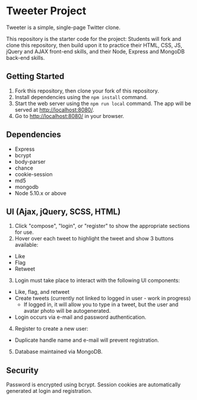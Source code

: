 # Tweeter Project

Tweeter is a simple, single-page Twitter clone.

This repository is the starter code for the project: Students will fork and clone this repository, then build upon it to practice their HTML, CSS, JS, jQuery and AJAX front-end skills, and their Node, Express and MongoDB back-end skills.

## Getting Started

1. Fork this repository, then clone your fork of this repository.
2. Install dependencies using the `npm install` command.
3. Start the web server using the `npm run local` command. The app will be served at <http://localhost:8080/>.
4. Go to <http://localhost:8080/> in your browser.

## Dependencies

- Express
- bcrypt
- body-parser
- chance
- cookie-session
- md5
- mongodb
- Node 5.10.x or above

## UI (Ajax, jQuery, SCSS, HTML)

1. Click "compose", "login", or "register" to show the appropriate sections for use.
2. Hover over each tweet to highlight the tweet and show 3 buttons available:
  * Like
  * Flag
  * Retweet
3. Login must take place to interact with the following UI components:
  * Like, flag, and retweet
  * Create tweets (currently not linked to logged in user - work in progress)
    * If logged in, it will allow you to type in a tweet, but the user and avatar photo will be autogenerated.
  * Login occurs via e-mail and password authentication.
4. Register to create a new user:
  * Duplicate handle name and e-mail will prevent registration.
5. Database maintained via MongoDB.

## Security

Password is encrypted using bcrypt.
Session cookies are automatically generated at login and registration.